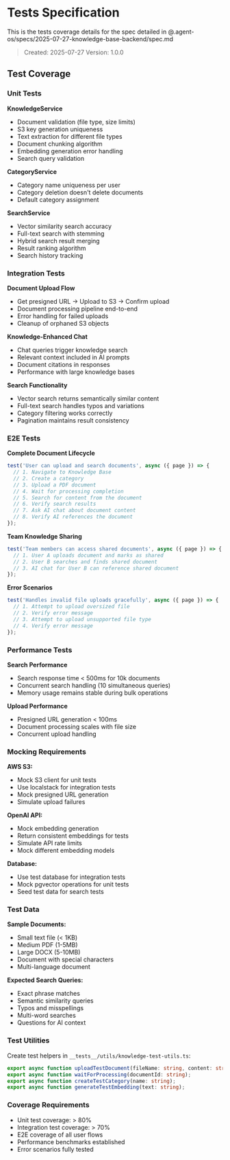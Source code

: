 # Tests Specification

This is the tests coverage details for the spec detailed in @.agent-os/specs/2025-07-27-knowledge-base-backend/spec.md

> Created: 2025-07-27
> Version: 1.0.0

## Test Coverage

### Unit Tests

**KnowledgeService**
- Document validation (file type, size limits)
- S3 key generation uniqueness
- Text extraction for different file types
- Document chunking algorithm
- Embedding generation error handling
- Search query validation

**CategoryService**
- Category name uniqueness per user
- Category deletion doesn't delete documents
- Default category assignment

**SearchService**
- Vector similarity search accuracy
- Full-text search with stemming
- Hybrid search result merging
- Result ranking algorithm
- Search history tracking

### Integration Tests

**Document Upload Flow**
- Get presigned URL → Upload to S3 → Confirm upload
- Document processing pipeline end-to-end
- Error handling for failed uploads
- Cleanup of orphaned S3 objects

**Knowledge-Enhanced Chat**
- Chat queries trigger knowledge search
- Relevant context included in AI prompts
- Document citations in responses
- Performance with large knowledge bases

**Search Functionality**
- Vector search returns semantically similar content
- Full-text search handles typos and variations
- Category filtering works correctly
- Pagination maintains result consistency

### E2E Tests

**Complete Document Lifecycle**
```typescript
test('User can upload and search documents', async ({ page }) => {
  // 1. Navigate to Knowledge Base
  // 2. Create a category
  // 3. Upload a PDF document
  // 4. Wait for processing completion
  // 5. Search for content from the document
  // 6. Verify search results
  // 7. Ask AI chat about document content
  // 8. Verify AI references the document
});
```

**Team Knowledge Sharing**
```typescript
test('Team members can access shared documents', async ({ page }) => {
  // 1. User A uploads document and marks as shared
  // 2. User B searches and finds shared document
  // 3. AI chat for User B can reference shared document
});
```

**Error Scenarios**
```typescript
test('Handles invalid file uploads gracefully', async ({ page }) => {
  // 1. Attempt to upload oversized file
  // 2. Verify error message
  // 3. Attempt to upload unsupported file type
  // 4. Verify error message
});
```

### Performance Tests

**Search Performance**
- Search response time < 500ms for 10k documents
- Concurrent search handling (10 simultaneous queries)
- Memory usage remains stable during bulk operations

**Upload Performance**
- Presigned URL generation < 100ms
- Document processing scales with file size
- Concurrent upload handling

### Mocking Requirements

**AWS S3:**
- Mock S3 client for unit tests
- Use localstack for integration tests
- Mock presigned URL generation
- Simulate upload failures

**OpenAI API:**
- Mock embedding generation
- Return consistent embeddings for tests
- Simulate API rate limits
- Mock different embedding models

**Database:**
- Use test database for integration tests
- Mock pgvector operations for unit tests
- Seed test data for search tests

### Test Data

**Sample Documents:**
- Small text file (< 1KB)
- Medium PDF (1-5MB)
- Large DOCX (5-10MB)
- Document with special characters
- Multi-language document

**Expected Search Queries:**
- Exact phrase matches
- Semantic similarity queries
- Typos and misspellings
- Multi-word searches
- Questions for AI context

### Test Utilities

Create test helpers in `__tests__/utils/knowledge-test-utils.ts`:
```typescript
export async function uploadTestDocument(fileName: string, content: string);
export async function waitForProcessing(documentId: string);
export async function createTestCategory(name: string);
export async function generateTestEmbedding(text: string);
```

### Coverage Requirements

- Unit test coverage: > 80%
- Integration test coverage: > 70%
- E2E coverage of all user flows
- Performance benchmarks established
- Error scenarios fully tested